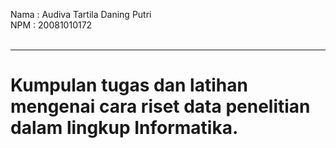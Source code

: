 Nama : Audiva Tartila Daning Putri <br>
NPM  : 20081010172 <br>
<br>
<hr>

# Kumpulan tugas dan latihan mengenai cara riset data penelitian dalam lingkup Informatika.
